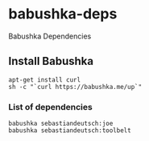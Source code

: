 # babushka-deps

Babushka Dependencies

## Install Babushka

    apt-get install curl
    sh -c "`curl https://babushka.me/up`"

### List of dependencies

    babushka sebastiandeutsch:joe
    babushka sebastiandeutsch:toolbelt
